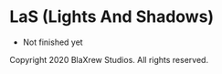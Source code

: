# LaS (Lights And Shadows)

- Not finished yet

 Copyright 2020 BlaXrew Studios. All rights reserved.
